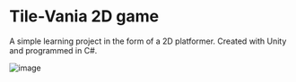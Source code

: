 # Tile-Vania 2D game  
A simple learning project in the form of a 2D platformer. Created with Unity and programmed in C#.

![image](https://github.com/pzoghbi/tile-vania/assets/10575726/f5d12ad4-39df-4404-ad2f-e7ad58b41b77)
